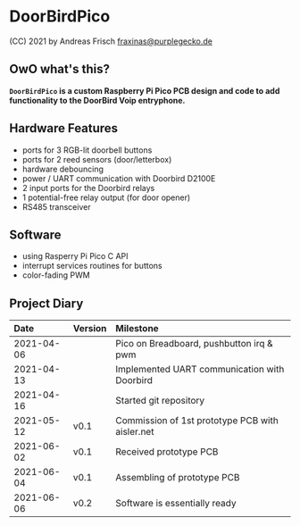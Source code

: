 # DoorBirdPico

(CC) 2021 by Andreas Frisch <fraxinas@purplegecko.de>

## OwO what's this?

**`DoorBirdPico` is a custom Raspberry Pi Pico PCB design and code to add functionality to the DoorBird Voip entryphone.**

## Hardware Features

- ports for 3 RGB-lit doorbell buttons
- ports for 2 reed sensors (door/letterbox)
- hardware debouncing
- power / UART communication with Doorbird D2100E
- 2 input ports for the Doorbird relays
- 1 potential-free relay output (for door opener)
- RS485 transceiver

## Software

- using Rasperry Pi Pico C API
- interrupt services routines for buttons
- color-fading PWM

## Project Diary

| Date       | Version | Milestone                                       |
| :--------- | :------ | :---------------------------------------------- |
| 2021-04-06 |         | Pico on Breadboard, pushbutton irq & pwm        |
| 2021-04-13 |         | Implemented UART communication with Doorbird    |
| 2021-04-16 |         | Started git repository                          |
| 2021-05-12 | v0.1    | Commission of 1st prototype PCB with aisler.net |
| 2021-06-02 | v0.1    | Received prototype PCB                          |
| 2021-06-04 | v0.1    | Assembling of prototype PCB                     |
| 2021-06-06 | v0.2    | Software is essentially ready                   |

